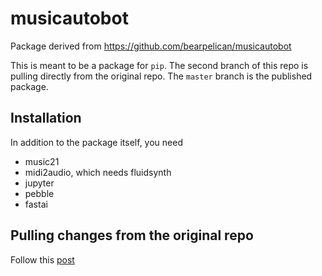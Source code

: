 # musicautobot
Package derived from https://github.com/bearpelican/musicautobot

This is meant to be a package for `pip`. The second branch of this repo is pulling directly from the original repo. The `master` branch is the published package.

## Installation
In addition to the package itself, you need
* music21
* midi2audio, which needs fluidsynth
* jupyter
* pebble
* fastai
## Pulling changes from the original repo
Follow this [post](https://stackoverflow.com/questions/24577084/forking-a-sub-directory-of-a-repository-on-github-and-making-it-part-of-my-own-r#24577293)